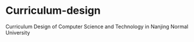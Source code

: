 # Curriculum-design
Curriculum Design of Computer Science and Technology in Nanjing Normal University
